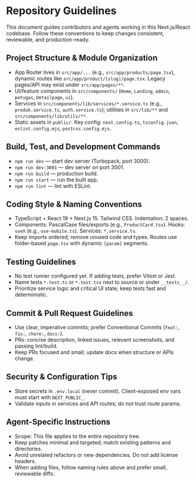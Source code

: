 # Repository Guidelines

This document guides contributors and agents working in this Next.js/React codebase. Follow these conventions to keep changes consistent, reviewable, and production-ready.

## Project Structure & Module Organization
- App Router lives in `src/app/...` (e.g., `src/app/products/page.tsx`), dynamic routes like `src/app/product/[slug]/page.tsx`. Legacy pages/API may exist under `src/app/pages/**`.
- UI/feature components in `src/components/` (`Home`, `Landing`, `admin`, `petugas`, `Detailpage`, `ui`).
- Services in `src/components/lib/services/*.service.ts` (e.g., `produk.service.ts`, `auth.service.ts`); utilities in `src/lib/**` and `src/components/lib/utils/**`.
- Static assets in `public/`. Key config: `next.config.ts`, `tsconfig.json`, `eslint.config.mjs`, `postcss.config.mjs`.

## Build, Test, and Development Commands
- `npm run dev` — start dev server (Turbopack, port 3000).
- `npm run dev:3001` — dev server on port 3001.
- `npm run build` — production build.
- `npm run start` — run the built app.
- `npm run lint` — lint with ESLint.

## Coding Style & Naming Conventions
- TypeScript + React 19 + Next.js 15. Tailwind CSS. Indentation: 2 spaces.
- Components: PascalCase files/exports (e.g., `ProductCard.tsx`). Hooks: `useX` (e.g., `use-mobile.ts`). Services: `*.service.ts`.
- Keep imports ordered; remove unused code and types. Routes use folder-based `page.tsx` with dynamic `[param]` segments.

## Testing Guidelines
- No test runner configured yet. If adding tests, prefer Vitest or Jest.
- Name tests `*.test.ts` or `*.test.tsx` next to source or under `__tests__/`.
- Prioritize service logic and critical UI state; keep tests fast and deterministic.

## Commit & Pull Request Guidelines
- Use clear, imperative commits; prefer Conventional Commits (`feat:`, `fix:`, `chore:`, `docs:`).
- PRs: concise description, linked issues, relevant screenshots, and passing lint/build.
- Keep PRs focused and small; update docs when structure or APIs change.

## Security & Configuration Tips
- Store secrets in `.env.local` (never commit). Client-exposed env vars must start with `NEXT_PUBLIC_`.
- Validate inputs in services and API routes; do not trust route params.

## Agent-Specific Instructions
- Scope: This file applies to the entire repository tree.
- Keep patches minimal and targeted; match existing patterns and directories.
- Avoid unrelated refactors or new dependencies. Do not add license headers.
- When adding files, follow naming rules above and prefer small, reviewable diffs.

